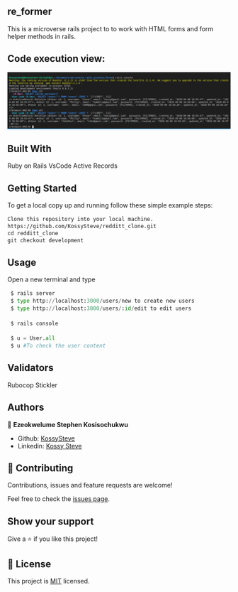 ## re_former
This is a microverse rails project to to work with HTML forms and form helper methods in rails.

## Code execution view:

![screenshot](./db_screenshot.PNG)
 

## Built With
Ruby on Rails 
VsCode 
Active Records

## Getting Started
To get a local copy up and running follow these simple example steps:

```
Clone this repository into your local machine.
https://github.com/KossySteve/redditt_clone.git
cd redditt_clone
git checkout development

```

## Usage
Open a new terminal and type

```python
 $ rails server
 $ type http://localhost:3000/users/new to create new users
 $ type http://localhost:3000/users/:id/edit to edit users
 
 $ rails console

 $ u = User.all
 $ u #To check the user content

```
## Validators
Rubocop
Stickler

## Authors
👤 **Ezeokwelume Stephen Kosisochukwu**

- Github: [KossySteve](https://github.com/KossySteve)
- Linkedin: [Kossy Steve](https://www.linkedin.com/in/steve-ez-b090ba198/)


## 🤝 Contributing

Contributions, issues and feature requests are welcome!

Feel free to check the [issues page](issues/).

## Show your support

Give a ⭐️ if you like this project!

## 📝 License

This project is [MIT](lic.url) licensed.

